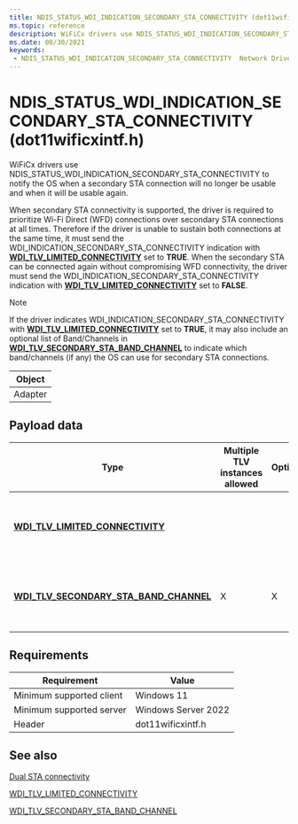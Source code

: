 ```yaml
---
title: NDIS_STATUS_WDI_INDICATION_SECONDARY_STA_CONNECTIVITY (dot11wificxintf.h)
ms.topic: reference
description: WiFiCx drivers use NDIS_STATUS_WDI_INDICATION_SECONDARY_STA_CONNECTIVITY to notify the OS when a secondary STA connection will no longer be usable.
ms.date: 08/30/2021
keywords:
 - NDIS_STATUS_WDI_INDICATION_SECONDARY_STA_CONNECTIVITY  Network Drivers Starting with Windows Vista
---
```


# NDIS_STATUS_WDI_INDICATION_SECONDARY_STA_CONNECTIVITY  (dot11wificxintf.h)


WiFiCx drivers use NDIS_STATUS_WDI_INDICATION_SECONDARY_STA_CONNECTIVITY to notify the OS when a secondary STA connection will no longer be usable and when it will be usable again.

When secondary STA connectivity is supported, the driver is required to prioritize Wi-Fi Direct (WFD) connections over secondary STA connections at all times. Therefore if the driver is unable to sustain both connections at the same time, it must send the WDI_INDICATION_SECONDARY_STA_CONNECTIVITY indication with [**WDI_TLV_LIMITED_CONNECTIVITY**](wdi-tlv-limited-connectivity.md) set to **TRUE**. When the secondary STA can be connected again without compromising WFD connectivity, the driver must send the WDI_INDICATION_SECONDARY_STA_CONNECTIVITY indication with [**WDI_TLV_LIMITED_CONNECTIVITY**](wdi-tlv-limited-connectivity.md) set to **FALSE**.

> [!NOTE]
> If the driver indicates WDI_INDICATION_SECONDARY_STA_CONNECTIVITY with [**WDI_TLV_LIMITED_CONNECTIVITY**](wdi-tlv-limited-connectivity.md) set to **TRUE**, it may also include an optional list of Band/Channels in [**WDI_TLV_SECONDARY_STA_BAND_CHANNEL**](wdi-tlv-secondary-sta-band-channel.md) to indicate which band/channels (if any) the OS can use for secondary STA connections.


| Object |
|--------|
| Adapter   |

 

## Payload data


| Type                                                                  | Multiple TLV instances allowed | Optional | Description                                              |
|-----------------------------------------------------------------------|--------------------------------|----------|----------------------------------------------------------|
| [**WDI_TLV_LIMITED_CONNECTIVITY**](wdi-tlv-limited-connectivity.md) |                                |          | Specifies whether the driver can maintain a secondary STA connection. If this value is **1**, the driver cannot maintain a secondary STA connection. Otherwise this value is **0**.  |
| [**WDI_TLV_SECONDARY_STA_BAND_CHANNEL**](wdi-tlv-secondary-sta-band-channel.md)|     X                           |    X      | When **WDI_TLV_LIMITED_CONNECTIVITY** is **1**, the driver can include a list of band IDs and optional channel numbers that are available for secondary STA connection. |

 

## Requirements

|Requirement|Value|
|--- |--- |
|Minimum supported client|Windows 11|
|Minimum supported server|Windows Server 2022|
|Header|dot11wificxintf.h|


## See also


[Dual STA connectivity](dual-sta-connectivity.md)

[WDI_TLV_LIMITED_CONNECTIVITY](wdi-tlv-limited-connectivity.md)

[WDI_TLV_SECONDARY_STA_BAND_CHANNEL](wdi-tlv-secondary-sta-band-channel.md)

